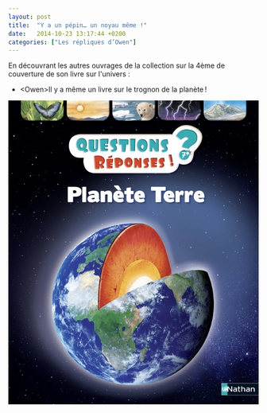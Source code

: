 ```yaml
---
layout: post
title:  "Y a un pépin… un noyau même !"
date:   2014-10-23 13:17:44 +0200
categories: ["Les répliques d’Owen"]
---
```


En découvrant les autres ouvrages de la collection sur la 4ème de
couverture de son livre sur l'univers :

-  \<Owen\>Il y a même un livre sur le trognon de la planète !

![Planète Terre](/assets/images/PlaneteTerre.webp)

